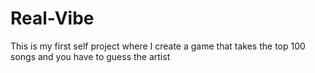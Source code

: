 # Real-Vibe
This is my first self project where I create a game that takes the top 100 songs and you have to guess the artist 
